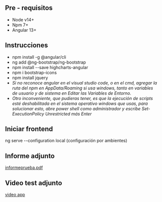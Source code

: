 <h2>Pre - requisitos</h2>

  <ul>
    <li>Node v14+</li>
    <li>Npm 7+</li>
    <li>Angular 13+</li>
  </ul>
  
  <h2>Instrucciones</h2>
  
  <ul>
    <li>npm install -g @angular/cli</li>
    <li>ng add @ng-bootstrap/ng-bootstrap</li>
    <li>npm install --save highcharts-angular</li>
    <li>npm i bootstrap-icons</li>
    <li>npm install jquery</li>
    <li><i>Si no reconoce angular en el visual studio code, o en el cmd, agregar la ruta del npm en AppData/Roaming si usa windows, tanto en variables de usuario y de sistema en Editar las Variables de Entorno. </i></li>
    <li><i>Otro inconveniente, que pudieras tener, es que la ejecución de scripts esté deshabilitada en el sistema operativo windows que usas, para solucionar esto, abre power shell como administrador y escribe Set-ExecutionPolicy Unrestricted más Enter</i></li>    
  </ul>
  
<h2>Iniciar frontend</h2> 
<p>ng serve --configuration local (configuración por ambientes)</p>

  
  <h2>Informe adjunto</h2>
  <p><a href="https://github.com/OiciruamauriciO/encuesta_backend/blob/master/informeprueba.pdf">informeprueba.pdf</a></p>
    
  <h2>Video test adjunto</h2>
  <p><a href="https://drive.google.com/file/d/1ECGOoQmO-oVahxXxc_qFpkjrQZJUV8Vd/view?usp=sharing">video app</a></p>    
    
    

